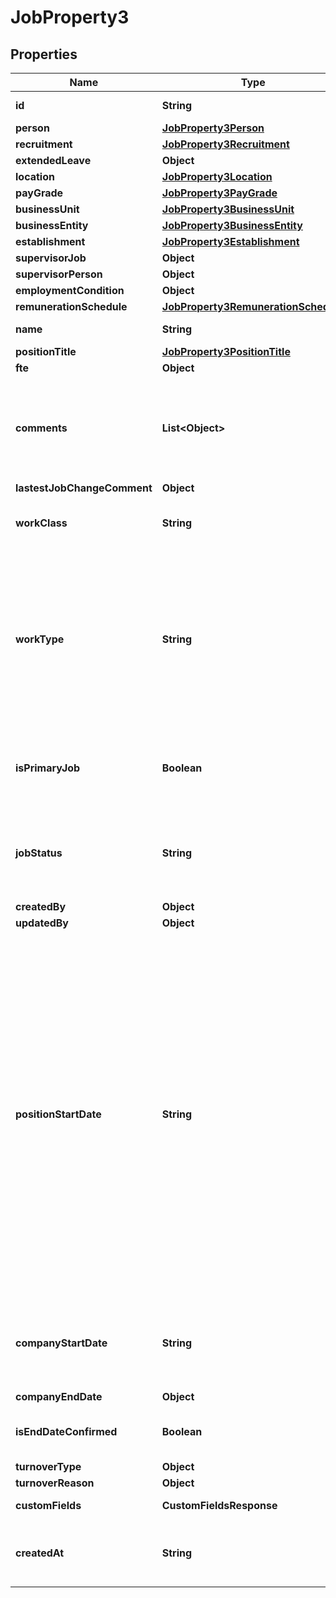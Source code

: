 

# JobProperty3


## Properties

| Name | Type | Description | Notes |
|------------ | ------------- | ------------- | -------------|
|**id** | **String** | The identifier string for the [Job](https://developers.intellihr.io/docs/v1/). |  [optional] |
|**person** | [**JobProperty3Person**](JobProperty3Person.md) |  |  [optional] |
|**recruitment** | [**JobProperty3Recruitment**](JobProperty3Recruitment.md) |  |  [optional] |
|**extendedLeave** | **Object** |  |  [optional] |
|**location** | [**JobProperty3Location**](JobProperty3Location.md) |  |  [optional] |
|**payGrade** | [**JobProperty3PayGrade**](JobProperty3PayGrade.md) |  |  [optional] |
|**businessUnit** | [**JobProperty3BusinessUnit**](JobProperty3BusinessUnit.md) |  |  [optional] |
|**businessEntity** | [**JobProperty3BusinessEntity**](JobProperty3BusinessEntity.md) |  |  [optional] |
|**establishment** | [**JobProperty3Establishment**](JobProperty3Establishment.md) |  |  [optional] |
|**supervisorJob** | **Object** |  |  [optional] |
|**supervisorPerson** | **Object** |  |  [optional] |
|**employmentCondition** | **Object** |  |  [optional] |
|**remunerationSchedule** | [**JobProperty3RemunerationSchedule**](JobProperty3RemunerationSchedule.md) |  |  [optional] |
|**name** | **String** | The name of this [Job](https://developers.intellihr.io/docs/v1/). |  [optional] |
|**positionTitle** | [**JobProperty3PositionTitle**](JobProperty3PositionTitle.md) |  |  [optional] |
|**fte** | **Object** |  |  [optional] |
|**comments** | **List&lt;Object&gt;** | An array of comment objects that annotate the reason for [Job](https://developers.intellihr.io/docs/v1/) changes. Will be an empty array when there has been no updates to the Job. |  [optional] |
|**lastestJobChangeComment** | **Object** |  |  [optional] |
|**workClass** | **String** | The [Work Class](https://developers.intellihr.io/docs/v1/) of this [Job](https://developers.intellihr.io/docs/v1/). This is extra details about the [Work Type](https://developers.intellihr.io/docs/v1/). |  [optional] |
|**workType** | **String** | This is the [Work Classification](https://developers.intellihr.io/docs/v1/) for this [Job](https://developers.intellihr.io/docs/v1/), it is used to differentiate between full-time and part time employees vs unpaid volunteers. Enum: &#x60;Permanent&#x60;, &#x60;Fixed Contract&#x60;, &#x60;Unpaid&#x60;, &#x60;Temporary/Casual&#x60;, &#x60;Independent Contract&#x60;. |  [optional] |
|**isPrimaryJob** | **Boolean** | Whether this job is the primary job on the [Person](https://developers.intellihr.io/docs/v1/). Only one job on a [Person](https://developers.intellihr.io/docs/v1/) can be primary at a time. |  [optional] |
|**jobStatus** | **String** | The current status of this job within this organisation. Enum: &#x60;Past Job&#x60;, &#x60;Future Job&#x60;, &#x60;Ending Job&#x60;, &#x60;Current Job&#x60;. |  [optional] |
|**createdBy** | **Object** |  |  [optional] |
|**updatedBy** | **Object** |  |  [optional] |
|**positionStartDate** | **String** | The start date of the current position the person is in. The gap between the &#x60;companyStartDate&#x60; and &#x60;positionStartDate&#x60; will be filled with \&quot;Previous position title\&quot; historical records, to correctly depict the person as having no information recorded for old job positions. This date will follow the format defined by [RFC3339](https://tools.ietf.org/html/rfc3339#section-5.6).   YYYY-MM-DD date formatting is also supported, although by using this format the date will be stored as the start of day in UTC time, not the requesting tenants timezone. |  [optional] |
|**companyStartDate** | **String** | The date this [Job](https://developers.intellihr.io/docs/v1/) started or will start within the organisation. This date will follow the format defined by [RFC3339](https://tools.ietf.org/html/rfc3339#section-5.6). |  [optional] |
|**companyEndDate** | **Object** |  |  [optional] |
|**isEndDateConfirmed** | **Boolean** | Whether the end date has been finalised within the intelliHR application. |  [optional] |
|**turnoverType** | **Object** |  |  [optional] |
|**turnoverReason** | **Object** |  |  [optional] |
|**customFields** | **CustomFieldsResponse** | The custom field values for this Job |  [optional] |
|**createdAt** | **String** | When this record was created. This date will follow the format defined by [RFC3339](https://tools.ietf.org/html/rfc3339#section-5.6). |  [optional] |




